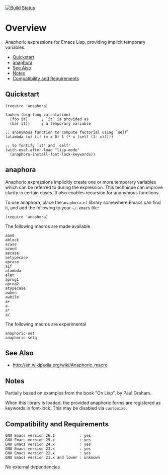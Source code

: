 [![Build Status](https://secure.travis-ci.org/rolandwalker/anaphora.png?branch=master)](http://travis-ci.org/rolandwalker/anaphora)

# Overview

Anaphoric expressions for Emacs Lisp, providing implicit temporary variables.

 * [Quickstart](#quickstart)
 * [anaphora](#anaphora)
 * [See Also](#see-also)
 * [Notes](#notes)
 * [Compatibility and Requirements](#compatibility-and-requirements)

## Quickstart

```elisp
(require 'anaphora)
 
(awhen (big-long-calculation)
  (foo it)      ; `it` is provided as
  (bar it))     ; a temporary variable
 
;; anonymous function to compute factorial using `self`
(alambda (x) (if (= x 0) 1 (* x (self (1- x)))))
 
;; to fontify `it' and `self'
(with-eval-after-load "lisp-mode"
  (anaphora-install-font-lock-keywords))
```

## anaphora

Anaphoric expressions implicitly create one or more temporary
variables which can be referred to during the expression.  This
technique can improve clarity in certain cases.  It also enables
recursion for anonymous functions.

To use anaphora, place the `anaphora.el` library somewhere
Emacs can find it, and add the following to your `~/.emacs` file:

```elisp
(require 'anaphora)
```

The following macros are made available

	aand
	ablock
	acase
	acond
	aecase
	aetypecase
	apcase
	aif
	alambda
	alet
	aprog1
	aprog2
	atypecase
	awhen
	awhile
	a+
	a-
	a*
	a/

The following macros are experimental

	anaphoric-set
	anaphoric-setq

## See Also

 * <http://en.wikipedia.org/wiki/Anaphoric_macro>

## Notes

Partially based on examples from the book "On Lisp", by Paul Graham.

When this library is loaded, the provided anaphoric forms are
registered as keywords in font-lock. This may be disabled via
`customize`.

## Compatibility and Requirements

	GNU Emacs version 26.1           : yes
	GNU Emacs version 25.x           : yes
	GNU Emacs version 24.x           : yes
	GNU Emacs version 23.x           : yes
	GNU Emacs version 22.x           : yes
	GNU Emacs version 21.x and lower : unknown

No external dependencies

